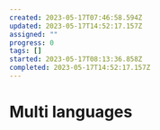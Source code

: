 ```yaml
---
created: 2023-05-17T07:46:58.594Z
updated: 2023-05-17T14:52:17.157Z
assigned: ""
progress: 0
tags: []
started: 2023-05-17T08:13:36.858Z
completed: 2023-05-17T14:52:17.157Z
---
```


# Multi languages
